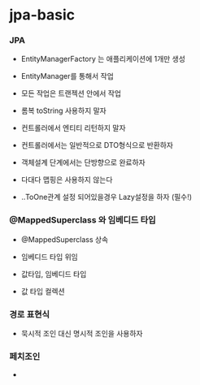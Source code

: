 # jpa-basic

### JPA
- EntityManagerFactory 는 애플리케이션에 1개만 생성
- EntityManager를 통해서 작업
- 모든 작업은 트랜젝션 안에서 작업


- 롬복 toString 사용하지 말자
- 컨트롤러에서 엔티티 리턴하지 말자
- 컨트롤러에서는 일반적으로 DTO형식으로 반환하자


- 객체설계 단계에서는 단방향으로 완료하자
- 다대다 맵핑은 사용하지 않는다


- ..ToOne관계 설정 되어있을경우 Lazy설정을 하자 (필수!)


### @MappedSuperclass 와 임베디드 타입
- @MappedSuperclass 상속
- 임베디드 타입 위임


- 값타입, 임베디드 타입
- 값 타입 컬렉션

### 경로 표현식
- 묵시적 조인 대신 명시적 조인을 사용하자

### 페치조인
- 